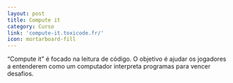 ```yaml
---
layout: post
title: Compute it
category: Curso
link: 'compute-it.toxicode.fr/'
icon: mortarboard-fill
---
```


“Compute it” é focado na leitura de código. O objetivo é ajudar os jogadores a entenderem como um computador interpreta programas para vencer desafios.